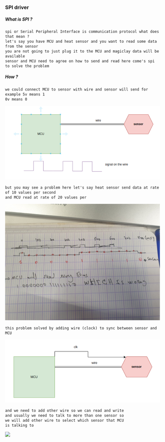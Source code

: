 ### SPI driver

##### What is SPI ?

```
spi or Serial Peripheral Interface is communication protocol what does that mean ?
let's say you have MCU and heat sensor and you want to read some data from the sensor
you are not going to just plug it to the MCU and magiclay data will be available
sensor and MCU need to agree on how to send and read here come's spi to solve the problem
```

##### How ?

```
we could connect MCU to sensor with wire and sensor will send for example 5v means 1
0v means 0
```

![](./pics/spi_protocol_construct.png)

````
but you may see a problem here let's say heat sensor send data at rate of 10 values per second
and MCU read at rate of 20 values per
````

![](./pics/spi_timing_problem.jpg)

```
this problem solved by adding wire (clock) to sync between sensor and MCU
```

![](./pics/spi_clock.png)

```
and we need to add other wire so we can read and write
and usually we need to talk to more than one sensor so 
we will add other wire to select which sensor that MCU
is talking to
```

![](./spi_theory_done.png)
